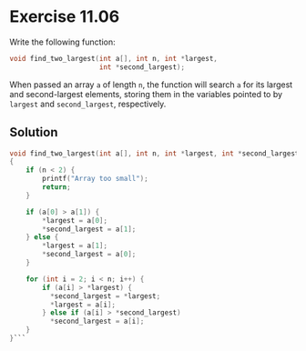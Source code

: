 # Exercise 11.06

Write the following function:

```c
void find_two_largest(int a[], int n, int *largest,
                      int *second_largest);
```

When passed an array `a` of length `n`, the function will search
`a` for its largest and second-largest elements, storing them in
the variables pointed to by `largest` and `second_largest`, respectively.

## Solution

```c
void find_two_largest(int a[], int n, int *largest, int *second_largest)
{
    if (n < 2) {
        printf("Array too small");
        return;
    }

    if (a[0] > a[1]) {
        *largest = a[0];
        *second_largest = a[1];
    } else {
        *largest = a[1];
        *second_largest = a[0];
    }

    for (int i = 2; i < n; i++) {
        if (a[i] > *largest) {
          *second_largest = *largest;
          *largest = a[i];
        } else if (a[i] > *second_largest)
          *second_largest = a[i];
    }
}```
